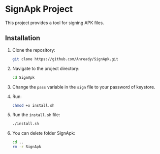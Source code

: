 # SignApk Project

This project provides a tool for signing APK files.

## Installation

1. Clone the repository:
   ```sh
   git clone https://github.com/Anready/SignApk.git
   ```

2. Navigate to the project directory:
   ```sh
   cd SignApk
   ```

3. Change the `pass` variable in the `sign` file to your password of keystore.
4. Run:
   ```sh
   chmod +x install.sh
   ```

5. Run the `install.sh` file:
   ```sh
   ./install.sh
   ```
6. You can delete folder SignApk:
   ```sh
   cd ..
   rm -r SignApk
   ```
